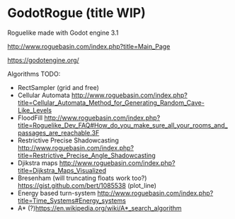# GodotRogue (title WIP)
Roguelike made with Godot engine 3.1

http://www.roguebasin.com/index.php?title=Main_Page

https://godotengine.org/

Algorithms TODO:
  - RectSampler (grid and free)
  - Cellular Automata http://www.roguebasin.com/index.php?title=Cellular_Automata_Method_for_Generating_Random_Cave-Like_Levels
  - FloodFill http://www.roguebasin.com/index.php?title=Roguelike_Dev_FAQ#How_do_you_make_sure_all_your_rooms_and_passages_are_reachable.3F
  - Restrictive Precise Shadowcasting http://www.roguebasin.com/index.php?title=Restrictive_Precise_Angle_Shadowcasting
  - Djikstra maps http://www.roguebasin.com/index.php?title=Dijkstra_Maps_Visualized
  - Bresenham (will truncating floats work too?) https://gist.github.com/bert/1085538 (plot_line)
  - Energy based turn-system http://www.roguebasin.com/index.php?title=Time_Systems#Energy_systems
  - A* (?)https://en.wikipedia.org/wiki/A*_search_algorithm
